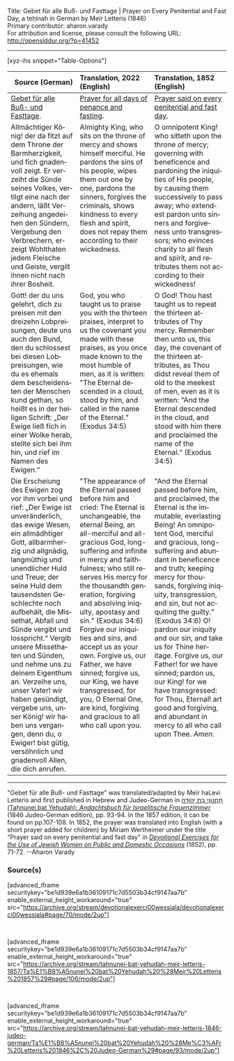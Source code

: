 <html>
<head></head>
<body>
Title: Gebet für alle Buß- und Fasttage | Prayer on Every Penitential and Fast Day, a teḥinah in German by Meïr Letteris (1846)<br />
Primary contributor: aharon.varady<br />
For attribution and license, please consult the following URL: <a href="http://opensiddur.org/?p=41452">http://opensiddur.org/?p=41452</a>
<p />
<hr />

[xyz-ihs snippet="Table-Options"]<table style="margin-left: auto; margin-right: auto;" class="draggable">
<thead><tr><th id="x" style="text-align: right;">Source (German)</th><th style="text-align: left;">Translation, 2022 (English)</th><th style="text-align: left;">Translation, 1852 (English)</th></tr></thead>
<tbody>
<tr><td style="vertical-align:top;">
<div class="german" lang="de">
<u>Gebet für alle Buß- und Fasttage</u>.
</div></td>

<td style="vertical-align:top;">
<div class="english" lang="en" style="text-align: left;">
<u>Prayer for all days of penance and fasting</u>.
</div></td>

<td style="vertical-align:top;">
<div class="english" lang="en" style="text-align: left;">
<u>Prayer said on every penitential and fast day</u>.
</div></td></tr>


<tr><td style="vertical-align:top;">
<div class="german" lang="de">
Allmächtiger König! der da fitzt auf dem Throne der Barmherzigkeit, und fich gnadenvoll zeigt. Er verzeiht die Sünde seines Volkes, vertilgt eine nach der andern, läßt Verzeihung angedeihen den Sündern, Vergebung den Verbrechern, erzeigt Wohlthaten jedem Fleische und Geiste, vergilt ihnen nicht nach ihrer Bosheit. 
</div></td>

<td style="vertical-align:top;">
<div class="english" lang="en">
Almighty King, who sits on the throne of mercy and shows himself merciful. He pardons the sins of his people, wipes them out one by one, pardons the sinners, forgives the criminals, shows kindness to every flesh and spirit, does not repay them according to their wickedness.
</div></td>

<td style="vertical-align:top;">
<div class="english" lang="en">
O omnipotent King! who sitteth upon the throne of mercy; governing with beneficence and pardoning the iniquities of His people, by causing them successively to pass away; who extendest pardon unto sinners and forgiveness unto transgressors; who evinces charity to all flesh and spirit, and retributes them not according to their wickedness! 
</div></td></tr>



<tr><td style="vertical-align:top;">
<div class="german" lang="de">
Gott! der du uns gelehrt, dich zu preisen mit den dreizehn Lobpreisungen, deute uns auch den Bund, den du schlossest bei diesen Lobpreisungen, wie du es ehemals dem bescheidensten der Menschen kund gethan, so heißt es in der heiligen Schrift: „Der Ewige ließ fich in einer Wolke herab, stellte sich bei ihm hin, und rief im Namen des Ewigen.“
</div></td>

<td style="vertical-align:top;">
<div class="english" lang="en">
God, you who taught us to praise you with the thirteen praises, interpret to us the covenant you made with these praises, as you once made known to the most humble of men, as it is written: "The Eternal descended in a cloud, stood by him, and called in the name of the Eternal." <span class="citation">(Exodus 34:5)</span>
</div></td>

<td style="vertical-align:top;">
<div class="english" lang="en">
O God! Thou hast taught us to repeat the thirteen attributes of Thy mercy. Remember then unto us, this day, the covenant of the thirteen attributes, as Thou didst reveal them of old to the meekest of men, even as it is written: "And the Eternal descended in the cloud, and stood with him there and proclaimed the name of the Eternal." <span class="citation">(Exodus 34:5)</span>
</div></td></tr>


<tr><td style="vertical-align:top;">
<div class="german" lang="de">
Die Erscheiung des Ewigen zog vor ihm vorbei und rief: „Der Ewige ist unveränderlich, das ewige Wesen, ein allmädhtiger Gott, allbarmherzig und allgnädig, langmüthig und unendlicher Huld und Treue; der seine Huld dem tausendsten Geschlechte noch aufbehält, die Missethat, Abfall und Sünde vergibt und losspricht.“ Vergib unsere Missethaten und Sünden, und nehme uns zu deinem Eigenthum an. Verzeihe uns, unser Vater! wir haben gesündigt, vergebe uns, unser König! wir haben uns vergangen, denn du, o Ewiger! bist gütig, versöhnlich und gnadenvoll Allen, die dich anrufen.
</div></td>

<td style="vertical-align:top;">
<div class="english" lang="en">
"The appearance of the Eternal passed before him and cried: The Eternal is unchangeable, the eternal Being, an all-merciful and all-gracious God, long-suffering and infinite in mercy and faithfulness; who still reserves His mercy for the thousandth generation, forgiving and absolving iniquity, apostasy and sin." <span class="citation">(Exodus 34:6)</span> Forgive our iniquities and sins, and accept us as your own. Forgive us, our Father, we have sinned; forgive us, our King, we have transgressed, for you, O Eternal One, are kind, forgiving and gracious to all who call upon you.
</div></td>

<td style="vertical-align:top;">
<div class="english" lang="en">
"And the Eternal passed before him, and proclaimed, the Eternal is the immutable, everlasting Being! An omnipotent God, merciful and gracious, long-suffering and abundant in beneficence and truth; keeping mercy for thousands, forgiving iniquity, transgression, and sin, but not acquiting the guilty." <span class="citation">(Exodus 34:6)</span> O! pardon our iniquity and our sin, and take us for Thine heritage. Forgive us, our Father! for we have sinned; pardon us, our King! for we have transgressed: for Thou, Eternal! art good and forgiving, and abundant in mercy to all who call upon Thee. <em>Amen</em>. 
</div></td></tr>
</tbody></table>

<hr />


"Gebet für alle Buß- und Fasttage" was translated/adapted by Meïr haLevi Letteris and first published in Hebrew and Judeo-German in <a href="/?p=41412">תָּחֲנוּנֵי בַּת יְהוּדָה (Taḥnunei bat Yehudah): <em>Andachtsbuch für Israelitische Frauenzimmer</em></a> (1846 Judeo-German edition), pp. 93-94. In the 1857 edition, it can be found on pp.107-108. In 1852, the prayer was translated into English (with a short prayer added for children) by Miriam Wertheimer under the title "Prayer said on every penitential and fast day" in <em><a href="/?p=41448">Devotional Exercises for the Use of Jewish Women on Public and Domestic Occasions</a></em> (1852), pp. 71-72. --Aharon Varady


<h3>Source(s)</h3>

[advanced_iframe securitykey="be1d939e6a1b36109171c7d5503b34cf9147aa7b" enable_external_height_workaround="true" src="https://archive.org/stream/devotionalexerci00wessiala/devotionalexerci00wessiala#page/70/mode/2up"]

&nbsp;

[advanced_iframe securitykey="be1d939e6a1b36109171c7d5503b34cf9147aa7b" enable_external_height_workaround="true" src="https://archive.org/stream/tahnunei-bat-yehudah-meir-letteris-1857/Ta%E1%B8%A5nunei%20bat%20Yehudah%20%28Meir%20Letteris%201857%29#page/106/mode/2up"]

&nbsp;

[advanced_iframe securitykey="be1d939e6a1b36109171c7d5503b34cf9147aa7b" enable_external_height_workaround="true" src="https://archive.org/stream/tahnunei-bat-yehudah-meir-letteris-1846-judeo-german/Ta%E1%B8%A5nunei%20bat%20Yehudah%20%28Me%C3%AFr%20Letteris%201846%2C%20Judeo-German%29#page/93/mode/2up"]

&nbsp;
</body>
</html>